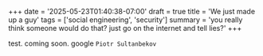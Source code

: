 +++
date = '2025-05-23T01:40:38-07:00'
draft = true
title = 'We just made up a guy'
tags = ['social engineering', 'security']
summary = 'you really think someone would do that? just go on the internet and tell lies?'
+++

test. coming soon. google `Piotr Sultanbekov`